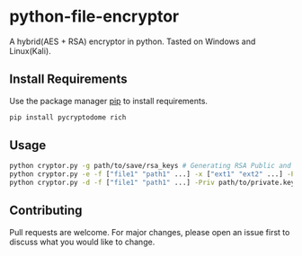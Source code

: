 # python-file-encryptor

A hybrid(AES + RSA) encryptor in python.
Tasted on Windows and Linux(Kali).

## Install Requirements

Use the package manager [pip](https://pip.pypa.io/en/stable/) to install requirements.

```bash
pip install pycryptodome rich
```
## Usage
```bash
python cryptor.py -g path/to/save/rsa_keys # Generating RSA Public and RSA Private Keys
python cryptor.py -e -f ["file1" "path1" ...] -x ["ext1" "ext2" ...] -Pub path/to/public.key -DEL # encrypte and delete originals(-DEL) after encryption.
python cryptor.py -d -f ["file1" "path1" ...] -Priv path/to/private.key # decrypt files and then remove encrypted ones.
```
## Contributing
Pull requests are welcome. For major changes, please open an issue first to discuss what you would like to change.
